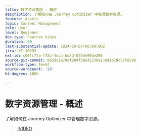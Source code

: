 ```yaml
---
title: 数字资源管理 - 概述
description: 了解如何在 Journey Optimizer 中管理数字资源。
feature: Assets
topic: Content Management
role: User
level: Beginner
doc-type: Feature Video
duration: 69
last-substantial-update: 2024-10-07T00:00:00Z
jira: KT-16293
exl-id: c00fc7fa-f72d-4cca-bd5d-0754e89de290
source-git-commit: bb6dc1a70df284f58645336e139d1b78c5cfe590
workflow-type: tm+mt
source-wordcount: '28'
ht-degree: 100%

---
```


# 数字资源管理 - 概述

了解如何在 Journey Optimizer 中管理数字资源。

>[!VIDEO](https://video.tv.adobe.com/v/3432674/?learn=on)
